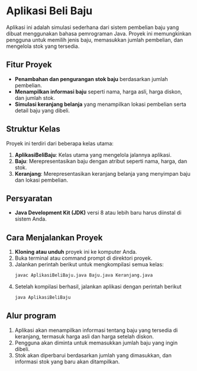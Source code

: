 # Aplikasi Beli Baju

Aplikasi ini adalah simulasi sederhana dari sistem pembelian baju yang dibuat menggunakan bahasa pemrograman Java. Proyek ini memungkinkan pengguna untuk memilih jenis baju, memasukkan jumlah pembelian, dan mengelola stok yang tersedia.

## Fitur Proyek
- **Penambahan dan pengurangan stok baju** berdasarkan jumlah pembelian.
- **Menampilkan informasi baju** seperti nama, harga asli, harga diskon, dan jumlah stok.
- **Simulasi keranjang belanja** yang menampilkan lokasi pembelian serta detail baju yang dibeli.

## Struktur Kelas
Proyek ini terdiri dari beberapa kelas utama:
1. **AplikasiBeliBaju**: Kelas utama yang mengelola jalannya aplikasi.
2. **Baju**: Merepresentasikan baju dengan atribut seperti nama, harga, dan stok.
3. **Keranjang**: Merepresentasikan keranjang belanja yang menyimpan baju dan lokasi pembelian.

## Persyaratan
- **Java Development Kit (JDK)** versi 8 atau lebih baru harus diinstal di sistem Anda.

## Cara Menjalankan Proyek
1. **Kloning atau unduh** proyek ini ke komputer Anda.
2. Buka terminal atau command prompt di direktori proyek.
3. Jalankan perintah berikut untuk mengkompilasi semua kelas:
   ```bash
   javac AplikasiBeliBaju.java Baju.java Keranjang.java
4. Setelah kompilasi berhasil, jalankan aplikasi dengan perintah berikut
   ```bash
   java AplikasiBeliBaju
## Alur program
1. Aplikasi akan menampilkan informasi tentang baju yang tersedia di keranjang, termasuk harga asli dan harga setelah diskon.
2. Pengguna akan diminta untuk memasukkan jumlah baju yang ingin dibeli.
3. Stok akan diperbarui berdasarkan jumlah yang dimasukkan, dan informasi stok yang baru akan ditampilkan.
